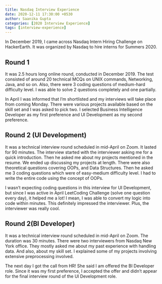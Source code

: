 ```yaml
---
title: Nasdaq Interview Experience
date: 2020-12-11 17:30:00 +0530
author: Saanika Gupta
categories: [2020 Interview Experience]
tags: [interview-experience]
---
```


In December 2019, I came across Nasdaq Intern Hiring Challenge on HackerEarth. It was organized by Nasdaq to hire interns for Summers 2020.

## Round 1
It was 2.5 hours long online round, conducted in December 2019. The test
consisted of around 20 technical MCQs on UNIX commands, Networking, Java, and so on. Also, there were 3 coding questions of medium-hard difficulty level. I was able to solve 2 questions completely and one partially.

In April I was informed that I’m shortlisted and my interviews will take place from coming Monday. There were various projects available based on the skill set and I was asked to pick two. I selected Business Intelligence Developer as my first preference and UI Development as my second preference.


## Round 2 (UI Development)
It was a technical interview round scheduled in mid-April on Zoom. It lasted for 90 minutes. The interview started with the interviewer asking me for a quick introduction. Then he asked me about my projects mentioned in the resume. We ended up discussing my projects at length. There were also theoretical questions covering OOPs, and Data Structures. Then he asked me 3 coding questions which were of easy-medium difficulty level. I had to write the entire code using the concept of OOPs.

I wasn’t expecting coding questions in this interview for UI Development, but since I was active in April LeetCoding Challenge (solve one question every day), it helped me a lot! I mean, I was able to convert my logic into code within minutes. This definitely impressed the interviewer. Plus, the interviewer was really cool.

## Round 2(BI Developer)
It was a technical interview round scheduled in mid-April on Zoom. The duration was 30 minutes. There were two interviewers from Nasdaq New York office. They mostly asked me about my past experience with handling data. And also, about my skill set. I explained some of my projects involving extensive preprocessing involved.



The next day I got the call from HR! She said I am offered the BI Developer role. Since it was my first preference, I accepted the offer and didn’t appear for the final interview round of the UI Development role.

